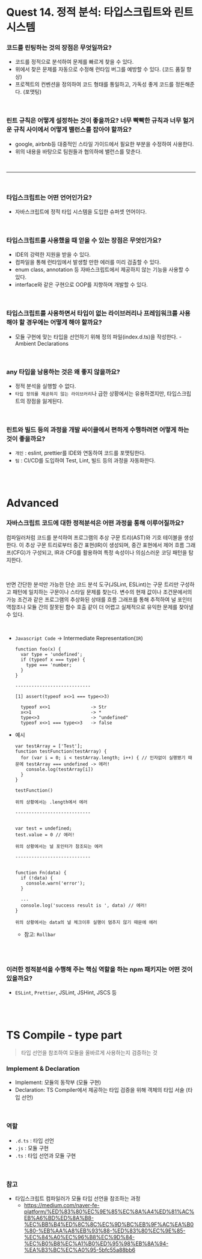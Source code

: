 # Quest 14. 정적 분석: 타입스크립트와 린트 시스템

### 코드를 린팅하는 것의 장점은 무엇일까요?

- 코드를 정적으로 분석하여 문제를 빠르게 찾을 수 있다.
- 위에서 찾은 문제를 자동으로 수정해 런타임 버그를 예방할 수 있다. (코드 품질 향상)
- 프로젝트의 컨벤션을 정의하여 코드 형태를 통일하고, 가독성 좋게 코드를 정돈해준다. (포맷팅)

<br>

### 린트 규칙은 어떻게 설정하는 것이 좋을까요? 너무 빡빡한 규칙과 너무 헐거운 규칙 사이에서 어떻게 밸런스를 잡아야 할까요?

- google, airbnb등 대중적인 스타일 가이드에서 필요한 부분을 수정하여 사용한다.
- 위의 내용을 바탕으로 팀원들과 협의하에 밸런스를 맞춘다.

<br>

---

<br>

### 타입스크립트는 어떤 언어인가요?

- 자바스크립트에 정적 타입 시스템을 도입한 슈퍼셋 언어이다.

<br>

### 타입스크립트를 사용했을 때 얻을 수 있는 장점은 무엇인가요?

- IDE의 강력한 지원을 받을 수 있다.
- 컴파일을 통해 런타임에서 발생할 만한 에러를 미리 검출할 수 있다.
- enum class, annotation 등 자바스크립트에서 제공하지 않는 기능을 사용할 수 있다.
- interface와 같은 구현으로 OOP를 지향하며 개발할 수 있다.

<br>

### 타입스크립트를 사용하면서 타입이 없는 라이브러리나 프레임워크를 사용해야 할 경우에는 어떻게 해야 할까요?

- 모듈 구현에 맞는 타입을 선언하기 위해 정의 파일(index.d.ts)을 작성한다. - Ambient Declarations

<br>

### any 타입을 남용하는 것은 왜 좋지 않을까요?

- 정적 분석을 실행할 수 없다.
- `타입 정의를 제공하지 않는 라이브러리`나 급한 상황에서는 유용하겠지만, 타입스크립트의 장점을 잃게된다.

<br>

### 린트와 빌드 등의 과정을 개발 싸이클에서 편하게 수행하려면 어떻게 하는 것이 좋을까요?

- `개인` : eslint, prettier를 IDE와 연동하여 코드를 포맷팅한다.
- `팀` : CI/CD를 도입하여 Test, Lint, 빌드 등의 과정을 자동화한다.

<br><br>

# Advanced

### 자바스크립트 코드에 대한 정적분석은 어떤 과정을 통해 이루어질까요?

컴파일러처럼 코드를 분석하여 프로그램의 추상 구문 트리(AST)와 기호 테이블을 생성한다. 이 추상 구문 트리로부터 중간 표현(IR)이 생성되며, 중간 표현에서 제어 흐름 그래프(CFG)가 구성되고, IR과 CFG를 활용하여 특정 속성이나 의심스러운 코딩 패턴을 탐지한다.

<br>

반면 간단한 분석만 가능한 단순 코드 분석 도구(JSLint, ESLint)는 구문 트리만 구성하고 패턴에 일치하는 구문이나 스타일 문제를 찾는다.
변수의 현재 값이나 조건문에서의 가능 조건과 같은 프로그램의 추상화된 상태를 흐름 그래프를 통해 추적하여 널 포인터 역참조나 모듈 간의 잘못된 함수 호출 같이 더 어렵고 실제적으로 유익한 문제를 찾아낼 수 있다.

<br>

- `Javascript Code` -> Intermediate Representation(`IR`)

  ```
  function foo(x) {
    var type = 'undefined';
    if (typeof x === type) {
      type === 'number;
    }
  }

  ----------------------------

  [1] assert(typeof x<>1 === type<>3)

    typeof x<>1               -> Str
    x<>1                      -> *
    type<>3                   -> "undefined"
    typeof x<>1 === type<>3   -> false

  ```

- 예시

  ```
  var testArray = ['Test'];
  function testFunction(testArray) {
    for (var i = 0; i < testArray.length; i++) { // 인자없이 실행됐기 때문에 testArray === undefined -> 에러!
      console.log(testArray[i])
    }
  }

  testFunction()

  위의 상황에서는 .length에서 에러

  ----------------------------


  var test = undefined;
  test.value = 0 // 에러!

  위의 상황에서는 널 포인터가 참조되는 에러

  ----------------------------


  function Fn(data) {
    if (!data) {
      console.warn('error');
    }

    ...
    console.log('success result is ', data) // 에러!
  }

  위의 상황에서는 data의 널 체크이후 실행이 멈추지 않기 때문에 에러

  ```

  - 참고: `Rollbar`

<br><br>

### 이러한 정적분석을 수행해 주는 핵심 역할을 하는 npm 패키지는 어떤 것이 있을까요?

- `ESLint`, `Prettier`, JSLint, JSHint, JSCS 등

<br><br>

# TS Compile - type part

> 타입 선언을 참조하여 모듈을 올바르게 사용하는지 검증하는 것

### Implement & Declaration

- Implement: 모듈의 동작부 (모듈 구현)
- Declaration: TS Compiler에서 제공하는 타입 검증을 위해 객체의 타입 서술 (타입 선언)

<br>

### 역할

- `.d.ts` : 타입 선언
- `.js` : 모듈 구현
- `.ts` : 타입 선언과 모듈 구현

<br>

### 참고

- 타입스크립트 컴파일러가 모듈 타입 선언을 참조하는 과정
  - https://medium.com/naver-fe-platform/%ED%83%80%EC%9E%85%EC%8A%A4%ED%81%AC%EB%A6%BD%ED%8A%B8-%EC%BB%B4%ED%8C%8C%EC%9D%BC%EB%9F%AC%EA%B0%80-%EB%AA%A8%EB%93%88-%ED%83%80%EC%9E%85-%EC%84%A0%EC%96%B8%EC%9D%84-%EC%B0%B8%EC%A1%B0%ED%95%98%EB%8A%94-%EA%B3%BC%EC%A0%95-5bfc55a88bb6
